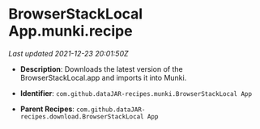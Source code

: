 # BrowserStackLocal App.munki.recipe

_Last updated 2021-12-23 20:01:50Z_

- **Description**: Downloads the latest version of the BrowserStackLocal.app and imports it into Munki.

- **Identifier**: `com.github.dataJAR-recipes.munki.BrowserStackLocal App`

- **Parent Recipes**: `com.github.dataJAR-recipes.download.BrowserStackLocal App`
